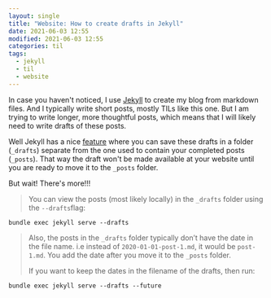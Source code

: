 ```yaml
---
layout: single
title: "Website: How to create drafts in Jekyll"
date: 2021-06-03 12:55
modified: 2021-06-03 12:55
categories: til
tags:
  - jekyll
  - til
  - website
---
```


In case you haven't noticed, I use [Jekyll](https://jekyllrb.com) to create my blog from markdown files. And I typically write short posts, mostly TILs like this one. But I am trying to write longer, more thoughtful posts, which means that I will likely need to write drafts of these posts.

Well Jekyll has a nice [feature](https://uhded.com/jekyll-drafts) where you can save these drafts in a folder (`_drafts`) separate from the one used to contain your completed posts (`_posts`). That way the draft won't be made available at your website until you are ready to move it to the `_posts` folder.

But wait! There's more!!!

>  You can view the posts (most likely locally) in the `_drafts` folder using the `--drafts`flag:

```shell
bundle exec jekyll serve --drafts
```

>  Also, the posts in the `_drafts` folder typically don’t have the date in the file name. i.e instead of `2020-01-01-post-1.md`, it would be `post-1.md`. You add the date after you move it to the `_posts` folder.
>
> If you want to keep the dates in the filename of the drafts, then run:

 ```shell
 bundle exec jekyll serve --drafts --future
 ```
